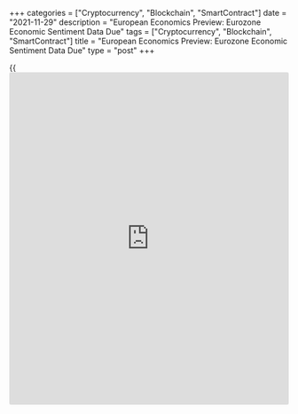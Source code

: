 +++
categories = ["Cryptocurrency", "Blockchain", "SmartContract"]
date = "2021-11-29"
description = "European Economics Preview: Eurozone Economic Sentiment Data Due"
tags = ["Cryptocurrency", "Blockchain", "SmartContract"]
title = "European Economics Preview: Eurozone Economic Sentiment Data Due"
type = "post"
+++

{{<iframe id="large-banner" src="https://www.bounty.group/#slide=18.0" width="100%" height="600" scrolling="no" style="border: 0px solid rgb(216, 221, 230); border-radius: 3px;">}}

Economic confidence from euro area and flash consumer prices from
Germany are due on Monday, headlining a busy day for the European
economic [news](https://www.letsplayfx.com/blog/forex-news-website/).

At 2.00 am ET, foreign trade and economic confidence reports are due
from Turkey.

At 3.00 am ET, Spain's INE publishes flash consumer prices for November.
Economists expect harmonized consumer price inflation to rise to 5.6
percent from 5.4 percent in October.

In the meantime, unemployment data is due from Hungary.

Half an hour later, Statistics Sweden is scheduled to issue revised
quarterly national accounts and foreign trade data.

At 4.00 am ET, producer price figures are due from Italy. Producer price
inflation is expected to advance to 15 percent in October from 13.3
percent in September.

At 4.30 am ET, the Bank of England releases mortgage approvals data for
October. The number of mortgages approved in October is seen at 71,250
versus 72,600 in the previous month.

At 5.00 am ET, Eurozone economic confidence survey results are due. The
economic sentiment index is forecast to fall to 117.5 in November from
118.6 a month ago.

At 8.00 am ET, Destatis is slated to issue Germany's flash consumer
prices for November. Economists expect inflation to rise to 5.0 percent
from 4.5 percent in October.

For comments and feedback [contact](https://www.playgroundfx.com/contact/): editorial@rtt[news](https://www.letsplayfx.com/blog/forex-news-website/).com

[Economic News][1]

 **What parts of the world are seeing the best (and worst) economic
performances lately? Click[here][2] to check out our [Econ Scorecard][2]
and find out! See up-to-the-moment [ranking](https://www.playgroundfx.com/blog/crypto-exchange-ranking/)s for the best and worst
performers in [GDP][3], [unemployment rate][4], [inflation][5] and much
more.**

   1. www.rtt[news](https://www.letsplayfx.com/blog/forex-news-website/).com/Content/EconomicNews.aspx
   2. www.rtt[news](https://www.letsplayfx.com/blog/forex-news-website/).com/economic-scorecard/world-rank/unemployment-rate/highest-performance.aspx
   3. www.rtt[news](https://www.letsplayfx.com/blog/forex-news-website/).com/economic-scorecard/world-rank/GDP/highest-performance.aspx
   4. www.rtt[news](https://www.letsplayfx.com/blog/forex-news-website/).com/economic-scorecard/world-rank/unemployment-rate/lowest-performance.aspx
   5. www.rtt[news](https://www.letsplayfx.com/blog/forex-news-website/).com/economic-scorecard/world-rank/CPI/highest-performance.aspx